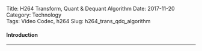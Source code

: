 Title: H264 Transform, Quant & Dequant Algorithm
Date: 2017-11-20
Category: Technology  
Tags: Video Codec, h264 
Slug: h264_trans_qdq_algorithm

#### __Introduction__
***




